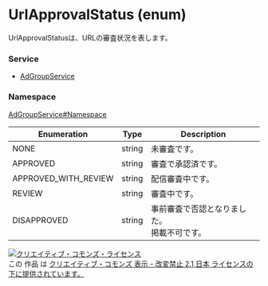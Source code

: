 # UrlApprovalStatus (enum)
UrlApprovalStatusは、URLの審査状況を表します。

### Service
+ [AdGroupService](../../services/AdGroupService.md)

### Namespace
[AdGroupService#Namespace](../../services/AdGroupService.md#namespace)

| Enumeration | Type | Description |
|---|---|---|
| NONE| string| 未審査です。|
| APPROVED| string| 審査で承認済です。 |
| APPROVED_WITH_REVIEW| string| 配信審査中です。|
| REVIEW| string| 審査中です。 |
| DISAPPROVED| string| 事前審査で否認となりました。<br>掲載不可です。 |

<a rel="license" href="http://creativecommons.org/licenses/by-nd/2.1/jp/"><img alt="クリエイティブ・コモンズ・ライセンス" style="border-width:0" src="https://i.creativecommons.org/l/by-nd/2.1/jp/88x31.png" /></a><br />この 作品 は <a rel="license" href="http://creativecommons.org/licenses/by-nd/2.1/jp/">クリエイティブ・コモンズ 表示 - 改変禁止 2.1 日本 ライセンスの下に提供されています。</a>
